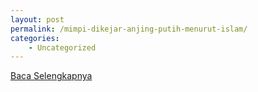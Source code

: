 ```yaml
---
layout: post
permalink: /mimpi-dikejar-anjing-putih-menurut-islam/
categories:
    - Uncategorized
---
```


[Baca Selengkapnya](/01)